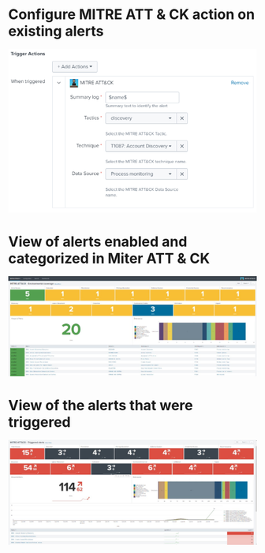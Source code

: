 # Configure MITRE ATT & CK action on existing alerts
![Logo](files/action.PNG)

# View of alerts enabled and categorized in Miter ATT & CK
![Logo](files/Environmental_coverage.jpeg)

# View of the alerts that were triggered
![Logo](files/Triggered_alerts.jpeg)




